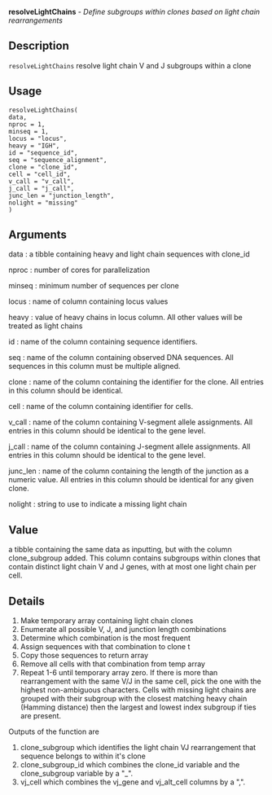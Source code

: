 **resolveLightChains** - *Define subgroups within clones based on light chain rearrangements*

Description
--------------------

`resolveLightChains` resolve light chain V and J subgroups within a clone


Usage
--------------------
```
resolveLightChains(
data,
nproc = 1,
minseq = 1,
locus = "locus",
heavy = "IGH",
id = "sequence_id",
seq = "sequence_alignment",
clone = "clone_id",
cell = "cell_id",
v_call = "v_call",
j_call = "j_call",
junc_len = "junction_length",
nolight = "missing"
)
```

Arguments
-------------------

data
:   a tibble containing heavy and light chain sequences with clone_id

nproc
:   number of cores for parallelization

minseq
:   minimum number of sequences per clone

locus
:   name of column containing locus values

heavy
:   value of heavy chains in locus column. All other values will be 
treated as light chains

id
:   name of the column containing sequence identifiers.

seq
:   name of the column containing observed DNA sequences. All 
sequences in this column must be multiple aligned.

clone
:   name of the column containing the identifier for the clone. All 
entries in this column should be identical.

cell
:   name of the column containing identifier for cells.

v_call
:   name of the column containing V-segment allele assignments. All 
entries in this column should be identical to the gene level.

j_call
:   name of the column containing J-segment allele assignments. All 
entries in this column should be identical to the gene level.

junc_len
:   name of the column containing the length of the junction as a 
numeric value. All entries in this column should be identical 
for any given clone.

nolight
:   string to use to indicate a missing light chain




Value
-------------------

a tibble containing the same data as inputting, but with the column clone_subgroup
added. This column contains subgroups within clones that contain distinct light chain
V and J genes, with at most one light chain per cell.


Details
-------------------

1. Make temporary array containing light chain clones
2. Enumerate all possible V, J, and junction length combinations
3. Determine which combination is the most frequent
4. Assign sequences with that combination to clone t
5. Copy those sequences to return array
6. Remove all cells with that combination from temp array
7. Repeat 1-6 until temporary array zero.
If there is more than rearrangement with the same V/J
in the same cell, pick the one with the highest non-ambiguous
characters. Cells with missing light chains are grouped with their
subgroup with the closest matching heavy chain (Hamming distance)
then the largest and lowest index subgroup if ties are present.

Outputs of the function are 
1. clone_subgroup which identifies the light chain VJ rearrangement that sequence belongs to within it's clone
2. clone_subgroup_id which combines the clone_id variable and the clone_subgroup variable by a "_". 
3. vj_cell which combines the vj_gene and vj_alt_cell columns by a ",".









